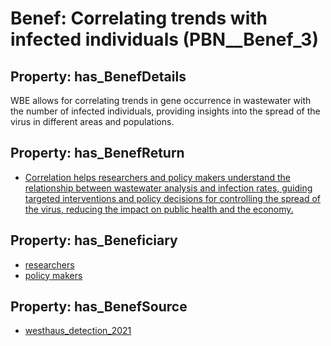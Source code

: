 # Benef: __Correlating trends with infected individuals__ (PBN__Benef_3)

## Property: has_BenefDetails

WBE allows for correlating trends in gene occurrence in wastewater with the number of infected individuals, providing insights into the spread of the virus in different areas and populations.

## Property: has_BenefReturn

* [Correlation helps researchers and policy makers understand the relationship between wastewater analysis and infection rates, guiding targeted interventions and policy decisions for controlling the spread of the virus, reducing the impact on public health and the economy.](../BenefReturn/PBN__BenefReturn_3)

## Property: has_Beneficiary

* [researchers](../Stakeholder/PBN__Stakeholder_2)
* [policy makers](../Stakeholder/PBN__Stakeholder_3)

## Property: has_BenefSource

* [westhaus_detection_2021](../Article/PBN__Article_0)

